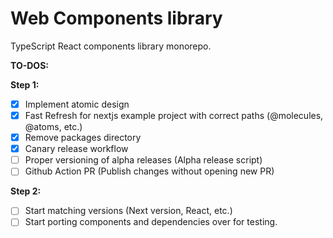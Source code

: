 # Web Components library

TypeScript React components library monorepo.

**TO-DOS:**

**Step 1:**

- [x] Implement atomic design
- [x] Fast Refresh for nextjs example project with correct paths (@molecules, @atoms, etc.)
- [x] Remove packages directory
- [x] Canary release workflow
- [ ] Proper versioning of alpha releases (Alpha release script)
- [ ] Github Action PR (Publish changes without opening new PR)

**Step 2:**

- [ ] Start matching versions (Next version, React, etc.)
- [ ] Start porting components and dependencies over for testing.
